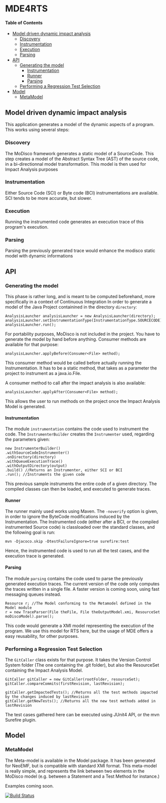 # MDE4RTS

#### Table of Contents
  * [Model driven dynamic impact analysis](#model-driven-dynamic-impact-analysis)
    + [Discovery](#discovery)
    + [Instrumentation](#instrumentation)
    + [Execution](#execution)
    + [Parsing](#parsing)
  * [API](#api)
    + [Generating the model](#generating-the-model)
      - [Instrumentation](#instrumentation-1)
      - [Runner](#runner)
      - [Parsing](#parsing-1)
    + [Performing a Regression Test Selection](#performing-a-regression-test-selection)
  * [Model](#model)
    + [MetaModel](#metamodel)
    
## Model driven dynamic impact analysis

This application generates a model of the dynamic aspects of a program.
This works using several steps: 

### Discovery 

The MoDisco framework generates a static model of a SourceCode. This step creates a model of the Abstract Syntax Tree (AST) of the source code, in a bi-directionnal model transformation. This model is then used for Impact Analysis purposes

### Instrumentation 

Either Source Code (SCI) or Byte code (BCI) instrumentations are available. SCI tends to be more accurate, but slower.

### Execution

Running the instrumented code generates an execution trace of this program's execution.

### Parsing 

Parsing the previously generated trace would enhance the modisco static model with dynamic informations

## API

### Generating the model

This phase is rather long, and is meant to be computed beforehand, more specifically in a context of Continuous Integration
In order to generate a model of the Java Project containined in the directory `directory`:

```
AnalysisLauncher analysisLauncher = new AnalysisLauncher(directory);
analysisLauncher.setInstrumentationType(InstrumentationType.SOURCECODE);
analysisLauncher.run();
```
For portability purposes, MoDisco is not included in the project. You have to generate the model by hand before anything. 
Consumer methods are available for that purpose:

```
analysisLauncher.applyBefore(Consumer<File> method);
```

This consumer method would be called before actually running the Instrumentation. It has to be a static method, that takes as a parameter the project to instrument as a java.io.File. 

A consumer method to call after the impact analysis is also available: 

```
analysisLauncher.applyAfter(Consumer<File> method);
```

This allows the user to run methods on the project once the Impact Analysis Model is generated.

#### Instrumentation

The module `instrumentation` contains the code used to instrument the code. The `InstrumenterBuilder` creates the `Instrumenter` used, regarding the parameters given:  

```
new InstrumenterBuilder()
.withSourceCodeInstrumenter()
.onDirectory(directory)
.withQueueExecutionTrace()
.withOutputDirectory(output)
.build() //Returns an Instrumenter, either SCI or BCI
.run(); //Instruments the given code
```

This previous sample instruments the entire code of a given directory. The compiled classes can then be loaded, and executed to generate traces. 

#### Runner 

The runner mainly used works using Maven. The `-noverify` option is given, in order to ignore the ByteCode modifications induced by the Instrumentation. The Instrumented code (either after a BCI, or the compiled instrumented Source code) is classloaded over the standard classes, and the following goal is run: 

`mvn -Djacoco.skip -DtestFailureIgnore=true surefire:test`

Hence, the instrumented code is used to run all the test cases, and the execution trace is generated. 

#### Parsing

The module `parsing` contains the code used to parse the previously generated execution traces. The current version of the code only computes the traces written in a single file. A faster version is coming soon, using fast messaging queues instead.

```
Resource r; //The Model conforming to the Metamodel defined in the Model module
r = new TraceParser(File theFile, File theOutputModel.xmi, ResourceSet moDiscoModel).parse();
```

This code would generate a XMI model representing the execution of the program. We use this model for RTS here, but the usage of MDE offers a easy reusability, for other purposes. 

### Performing a Regression Test Selection

The `GitCaller` class exists for that purpose. It takes the Version Control System folder (The one containing the .git folder), but also the ResourceSet containing the Impact Analysis Model. 

```
GitCaller gitCaller = new GitCaller(rootFolder, resourceSet);
gitCaller.compareCommits(firstRevision, lastRevision);

gitCaller.getImpactedTests(); //Returns all the test methods impacted by the changes induced by lastRevision
gitCaller.getNewTests(); //Returns all the new test methods added in lastRevision
```
The test cases gathered here can be executed using JUnit4 API, or the mvn Surefire plugin. 

## Model 

### MetaModel 

The Meta-model is available in the Model package. It has been generated for NeoEMF, but is compatible with standard XMI format. This meta-model is really simple, and represents the link between two elements in the MoDisco model (e.g. between a Statement and a Test Method for instance.) 

Examples coming soon. 



[![Build Status](https://travis-ci.com/orichalque/dynamic-analyser.svg?token=xAKoZhwQpQtJ2iQvzzQ8&branch=travis)](https://travis-ci.com/orichalque/dynamic-analyser)
